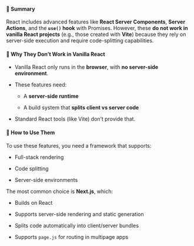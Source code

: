 
#### 🧠 Summary

React includes advanced features like **React Server Components**, **Server Actions**, and the **`use()` hook** with Promises. However, these **do not work in vanilla React projects** (e.g., those created with **Vite**) because they rely on server-side execution and require code-splitting capabilities.

#### 🛑 Why They Don’t Work in Vanilla React

- Vanilla React only runs in the **browser**, with **no server-side environment**.
    
- These features need:
    
    - A **server-side runtime**
        
    - A build system that **splits client vs server code**
        
- Standard React tools (like Vite) don’t provide that.
    

#### 🚀 How to Use Them

To use these features, you need a framework that supports:

- Full-stack rendering
    
- Code splitting
    
- Server-side environments
    

The most common choice is **Next.js**, which:

- Builds on React
    
- Supports server-side rendering and static generation
    
- Splits code automatically into client/server bundles
    
- Supports `page.js` for routing in multipage apps
    
